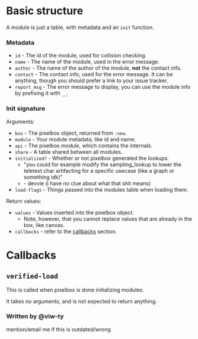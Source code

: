 # Basic structure
A module is just a table, with metadata and an `init` function.

### Metadata
- `id` - The id of the module, used for collision checking.
- `name` - The name of the module, used in the error message.
- `author` - The name of the author of the module, __not__ the contact info.
- `contact` - The contact info, used for the error message. It can be anything,
though you should prefer a link to your issue tracker.
- `report_msg` - The error message to display, you can use the module info by
prefixing it with `__`.

### Init signature
Arguments:
- `box` - The pixelbox object, returned from `:new`.
- `module` - Your module metadata, like id and name.
- `api` - The pixelbox _module_, which contains the internals.
- `share` - A table shared between all modules.
- `initialized?` - Whether or not pixelbox generated the lookups.
  -  "you could for example modify the sampling_lookup to lower the teletext char artifacting for a specific usecase (like a graph or something idk)"
  - \- devvie (i have no clue about what that shit means)
- `load-flags` - Things passed into the modules table when loading them.

Return values:
- `values` - Values inserted into the pixelbox object.
  - Note, however, that you cannot replace values that are already in the box,
  like canvas.
- `callbacks` - refer to the [callbacks](#callbacks) section.

# Callbacks

## `verified-load`
This is called when pixelbox is done initializing modules.

It takes no arguments, and is not expected to return anything.

### Written by @viw-ty
mention/email me if this is outdated/wrong
